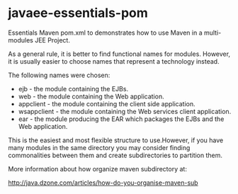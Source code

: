 javaee-essentials-pom
=====================

Essentials Maven pom.xml to demonstrates how to use Maven in a multi-modules JEE Project.

As a general rule, it is better to find functional names for modules. However, it is usually easier to choose names
that represent a technology instead.

The following names were chosen:

* ejb - the module containing the EJBs.
* web - the module containing the Web application.
* appclient - the module containing the client side  application.
* wsappclient - the module containing the Web services client application.
* ear - the module producing the EAR which packages the EJBs and the Web application.

This is the easiest and most flexible structure to use.However, if you have many modules in the same directory you may consider finding commonalities between them and create subdirectories to partition them.

More information about how organize maven subdirectory at:

http://java.dzone.com/articles/how-do-you-organise-maven-sub



